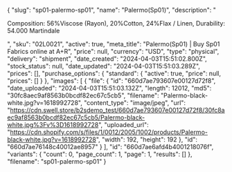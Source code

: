 {
  "slug": "sp01-palermo-sp01",
  "name": "Palermo(Sp01)",
  "description": "<p>Composition: 56%Viscose (Rayon), 20%Cotton, 24%Flax / Linen, Durability: 54.000 Martindale </p>",
  "sku": "02L0021",
  "active": true,
  "meta_title": "Palermo(Sp01) | Buy Sp01 Fabrics online at A+R",
  "price": null,
  "currency": "USD",
  "type": "physical",
  "delivery": "shipment",
  "date_created": "2024-04-03T15:51:02.800Z",
  "stock_status": null,
  "date_updated": "2024-04-03T15:51:03.289Z",
  "prices": [],
  "purchase_options": {
    "standard": {
      "active": true,
      "price": null,
      "prices": []
    }
  },
  "images": [
    {
      "file": {
        "id": "660d7ae793607e00127d72f8",
        "date_uploaded": "2024-04-03T15:51:03.132Z",
        "length": 12012,
        "md5": "30fc8aec9af8563b0bcdf82ec67c5cb5",
        "filename": "Palermo-black-white.jpg?v=1618992728",
        "content_type": "image/jpeg",
        "url": "https://cdn.swell.store/b2sdemo_test/660d7ae793607e00127d72f8/30fc8aec9af8563b0bcdf82ec67c5cb5/Palermo-black-white.jpg%3Fv%3D1618992728",
        "uploaded_url": "https://cdn.shopify.com/s/files/1/0012/2005/1002/products/Palermo-black-white.jpg?v=1618992728",
        "width": 192,
        "height": 192
      },
      "id": "660d7ae76148c40012ae8957"
    }
  ],
  "id": "660d7ae6afd4b4001218076f",
  "variants": {
    "count": 0,
    "page_count": 1,
    "page": 1,
    "results": []
  },
  "filename": "sp01-palermo-sp01"
}